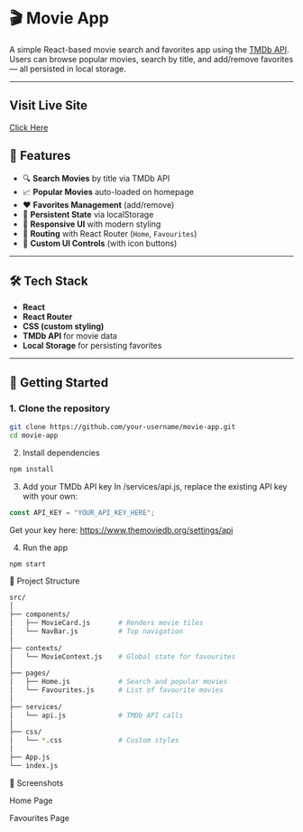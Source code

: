 # 🎬 Movie App

A simple React-based movie search and favorites app using the [TMDb API](https://www.themoviedb.org/documentation/api). Users can browse popular movies, search by title, and add/remove favorites — all persisted in local storage.

---

## Visit Live Site
[Click Here](https://movies.omeshapasan.site)

## 🚀 Features

- 🔍 **Search Movies** by title via TMDb API
- 📈 **Popular Movies** auto-loaded on homepage
- ❤️ **Favorites Management** (add/remove)
- 💾 **Persistent State** via localStorage
- 💅 **Responsive UI** with modern styling
- 🧭 **Routing** with React Router (`Home`, `Favourites`)
- 🎨 **Custom UI Controls** (with icon buttons)

---

## 🛠️ Tech Stack

- **React**
- **React Router**
- **CSS (custom styling)**
- **TMDb API** for movie data
- **Local Storage** for persisting favorites

---

## 🧪 Getting Started

### 1. Clone the repository

```bash
git clone https://github.com/your-username/movie-app.git
cd movie-app
```

2. Install dependencies
```bash
npm install
```

3. Add your TMDb API key
In /services/api.js, replace the existing API key with your own:

```js
const API_KEY = "YOUR_API_KEY_HERE";
```

Get your key here: https://www.themoviedb.org/settings/api

4. Run the app
```bash
npm start
```

📁 Project Structure
```bash
src/
│
├── components/
│   ├── MovieCard.js       # Renders movie tiles
│   └── NavBar.js          # Top navigation
│
├── contexts/
│   └── MovieContext.js    # Global state for favourites
│
├── pages/
│   ├── Home.js            # Search and popular movies
│   └── Favourites.js      # List of favourite movies
│
├── services/
│   └── api.js             # TMDb API calls
│
├── css/
│   └── *.css              # Custom styles
│
├── App.js
└── index.js
```


📸 Screenshots

Home Page	

Favourites Page